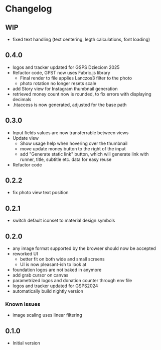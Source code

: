 # Changelog

## WIP

- fixed text handling (text centering, legth calculations, font loading)

## 0.4.0

- logos and tracker updated for GSPS Dzieciom 2025
- Refactor code, GPST now uses Fabric.js library
  - Final render to file applies Lanczos3 filter to the photo
  - photo rotation no longer resets scale
- add Story view for Instagram thumbnail generation
- retrieved money count now is rounded, to fix errors with displaying decimals
- .htaccess is now generated, adjusted for the base path

## 0.3.0

- Input fields values are now transferrable between views
- Update view
  - Show usage help when hovering over the thumbnail
  - move update money button to the right of the input
  - add "Generate static link" button, which will generate link with runner, title, subtitle etc. data for easy reuse
- Refactor code

## 0.2.2

- fix photo view text position

## 0.2.1

- switch default iconset to material design symbols

## 0.2.0

- any image format supported by the browser should now be accepted
- reworked UI
  - better fit on both wide and small screens
  - UI is now pleasant-ish to look at
- foundation logos are not baked in anymore
- add grab cursor on canvas
- parametrized logos and donation counter through env file
- logos and tracker updated for GSPS2024
- automatically build nightly version

### Known issues

- image scaling uses linear filtering

## 0.1.0

- Initial version
